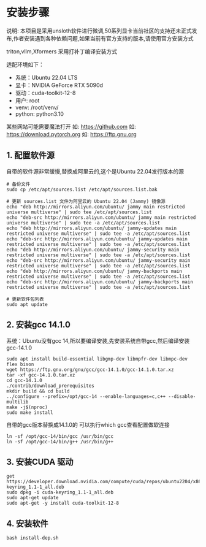 
# 安装步骤

说明: 
本项目是采用unsloth软件进行微调,50系列显卡当前社区的支持还未正式发布,作者安装遇到各种依赖问题,如果当前有官方支持的版本,请使用官方安装方式

triton,vllm,Xformers 采用打补丁编译安装方式

适配环境如下：
- 系统：Ubuntu 22.04 LTS
- 显卡：NVIDIA GeForce RTX 5090d
- 驱动：cuda-toolkit-12-8
- 用户: root
- venv: /root/venv/
- python: python3.10

某些网站可能需要魔法打开
如: https://github.com
如: https://download.pytorch.org
如: https://ftp.gnu.org

## 1.  配置软件源
自带的软件源非常缓慢,替换成阿里云的,这个是Ubuntu 22.04发行版本的源
```
# 备份文件
sudo cp /etc/apt/sources.list /etc/apt/sources.list.bak

# 更新 sources.list 文件为阿里云的 Ubuntu 22.04 (Jammy) 镜像源
echo "deb http://mirrors.aliyun.com/ubuntu/ jammy main restricted universe multiverse" | sudo tee /etc/apt/sources.list
echo "deb-src http://mirrors.aliyun.com/ubuntu/ jammy main restricted universe multiverse" | sudo tee -a /etc/apt/sources.list
echo "deb http://mirrors.aliyun.com/ubuntu/ jammy-updates main restricted universe multiverse" | sudo tee -a /etc/apt/sources.list
echo "deb-src http://mirrors.aliyun.com/ubuntu/ jammy-updates main restricted universe multiverse" | sudo tee -a /etc/apt/sources.list
echo "deb http://mirrors.aliyun.com/ubuntu/ jammy-security main restricted universe multiverse" | sudo tee -a /etc/apt/sources.list
echo "deb-src http://mirrors.aliyun.com/ubuntu/ jammy-security main restricted universe multiverse" | sudo tee -a /etc/apt/sources.list
echo "deb http://mirrors.aliyun.com/ubuntu/ jammy-backports main restricted universe multiverse" | sudo tee -a /etc/apt/sources.list
echo "deb-src http://mirrors.aliyun.com/ubuntu/ jammy-backports main restricted universe multiverse" | sudo tee -a /etc/apt/sources.list

# 更新软件包列表
sudo apt update
```
## 2. 安装gcc 14.1.0
系统：Ubuntu没有gcc 14,所以要编译安装,先安装系统自带gcc,然后编译安装gcc-14.1.0
```
sudo apt install build-essential libgmp-dev libmpfr-dev libmpc-dev flex bison
wget https://ftp.gnu.org/gnu/gcc/gcc-14.1.0/gcc-14.1.0.tar.xz
tar -xf gcc-14.1.0.tar.xz
cd gcc-14.1.0
./contrib/download_prerequisites
mkdir build && cd build
../configure --prefix=/opt/gcc-14 --enable-languages=c,c++ --disable-multilib
make -j$(nproc)
sudo make install

```
自带的gcc版本替换成14.1.0的
可以执行which gcc查看配置做软连接
```
ln -sf /opt/gcc-14/bin/gcc /usr/bin/gcc
ln -sf /opt/gcc-14/bin/g++ /usr/bin/g++
```
## 3. 安装CUDA 驱动
```
get https://developer.download.nvidia.com/compute/cuda/repos/ubuntu2204/x86_64/cuda-keyring_1.1-1_all.deb
sudo dpkg -i cuda-keyring_1.1-1_all.deb
sudo apt-get update
sudo apt-get -y install cuda-toolkit-12-8
```
## 4. 安装软件
```
bash install-dep.sh
```